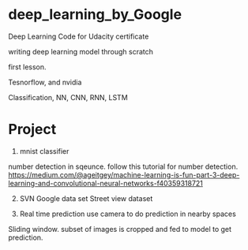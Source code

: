 # deep_learning_by_Google
Deep Learning Code for Udacity certificate 

writing deep learning model through scratch

first lesson.

Tesnorflow, and nvidia

Classification, NN, CNN, RNN, LSTM

# Project
1. mnist classifier

number detection in sqeunce. follow this tutorial for number detection.
https://medium.com/@ageitgey/machine-learning-is-fun-part-3-deep-learning-and-convolutional-neural-networks-f40359318721

2. SVN Google data set
Street view dataset

3. Real time prediction
use camera to do prediction in nearby spaces

Sliding window.
subset of images is cropped and fed to model to get prediction.
